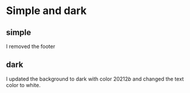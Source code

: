 # Simple and dark
## simple
I removed the footer

## dark
I updated the background to dark with color $20212b$ and changed the text color to white.

